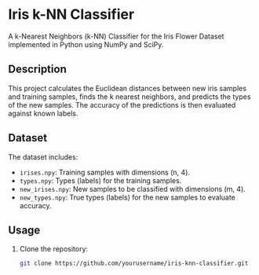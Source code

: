 # Iris k-NN Classifier

A k-Nearest Neighbors (k-NN) Classifier for the Iris Flower Dataset implemented in Python using NumPy and SciPy.

## Description

This project calculates the Euclidean distances between new iris samples and training samples, finds the k nearest neighbors, and predicts the types of the new samples. The accuracy of the predictions is then evaluated against known labels.

## Dataset

The dataset includes:
- `irises.npy`: Training samples with dimensions (n, 4).
- `types.npy`: Types (labels) for the training samples.
- `new_irises.npy`: New samples to be classified with dimensions (m, 4).
- `new_types.npy`: True types (labels) for the new samples to evaluate accuracy.

## Usage

1. Clone the repository:
   ```sh
   git clone https://github.com/yourusername/iris-knn-classifier.git
